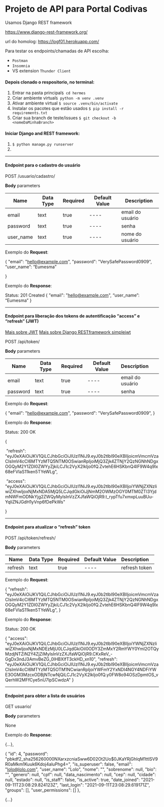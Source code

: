 # Projeto de API para Portal Codivas

Usamos Django REST framework

https://www.django-rest-framework.org/

url do homolog: https://logf01.herokuapp.com/

Para testar os endpoints/chamadas de API escolha:

- `Postman`
- `Insomnia`
- VS extension `Thunder Client` 

#### Depois clonado o respositorio, no terminal:

1.  Entrar na pasta principal`$ cd hermes`
2.  Criar ambiente virtual`$ python -m venv .venv`
3.  Ativar ambiente virtual `$ source .venv/bin/activate`
4. Instalar os pacotes que estão usados `$ pip install -r requirements.txt`
5.  Criar sua branch de teste/issues `$ git checkout -b <nomeDaMinhaBranch>`

#### Iniciar Django and REST framework:

1. `$ python manage.py runserver`
2. 

---
#### Endpoint para o cadastro do usuário

POST /usuario/cadastro/ 		

**Body** parameters

| Name      | Data Type | Required | Default Value | Description      |
| --------- | --------- | -------- | ------------- | ---------------- |
| email     | text      | true     | ----          | email do usuário |
| password  | text      | true     | ----          | senha            |
| user_name | text      | true     | ----          | nome do usuário  |

Exemplo do **Request**:

{
    "email": "hello@example.com",
    "password": "VerySafePassword0909",
	“user_name”: “Eumesma”

}

Exemplo do **Response**:

Status: 201 Created
{
 	"email": "hello@example.com",
	“user_name”: “Eumesma”
}

---

#### Endpoint para liberação dos tokens de autentificação “access” e “refresh” (JWT)

<a href=https://jwt.io/>Mais sobre JWT</a>  <a href=https://django-rest-framework-simplejwt.readthedocs.io/en/latest/index.html>Mais sobre Django RESTframework simplejwt</a>

POST  /api/token/

**Body** parameters

| Name     | Data Type | Required | Default Value | Description      |
| -------- | --------- | -------- | ------------- | :--------------- |
| email    | text      | true     | ----          | email do usuário |
| password | text      | true     | ----          | senha            |

Exemplo do **Request**:

{
    "email": "hello@example.com",
    "password": "VerySafePassword0909",
}

Exemplo do **Response**:

Status: 200 OK

{

​	"refresh": "eyJ0eXAiOiJKV1QiLCJhbGciOiJIUzI1NiJ9.eyJ0b2tlbl90eXBlIjoicmVmcmVzaCIsImV4cCI6MTYzMTQ5NTM0OSwianRpIjoiMjQ3Zjk4ZTNjY2QzNGNhNDgxOGQyM2Y1ZDI0ZWYyZjkiLCJ1c2VyX2lkIjo0fQ.ZvtehE6HSKbnQ4IF9W4q9Ix68eFVlaS11ken5TYeWLg",

​	“access": "eyJ0eXAiOiJKV1QiLCJhbGciOiJIUzI1NiJ9.eyJ0b2tlbl90eXBlIjoiYWNjZXNzIiwiZXhwIjoxNjMxNDA5MjQ5LCJqdGkiOiJjNmM2OWMzOGY0MTM0ZTI3YjdmNWFmODNkYjg2ZWQyMyIsInVzZXJfaWQiOjR9.t_rypTfu7xmxpLuuBUu-YqliZNJGdH1yVnp6fDePkWs"

}

---

#### Endpoint para atualizar o “refresh” token

POST /api/token/refresh/

**Body** parameters

| Name    | Data Type | Required | Default Value | Description   |
| ------- | --------- | -------- | ------------- | :------------ |
| refresh | text      | true     | ----          | refresh token |

Exemplo do **Request**:

{
	"refresh": 																																																															"eyJ0eXAiOiJKV1QiLCJhbGciOiJIUzI1NiJ9.eyJ0b2tlbl90eXBlIjoicmVmcmVzaCIsImV4cCI6MTYzMTQ5NTM0OSwianRpIjoiMjQ3Zjk4ZTNjY2QzNGNhNDgxOGQyM2Y1ZDI0ZWYyZjkiLCJ1c2VyX2lkIjo0fQ.ZvtehE6HSKbnQ4IF9W4q9Ix68eFVlaS11ken5TYeWLg",
}


Exemplo do **Response**:

Status: 200 OK

{
  "access": "eyJ0eXAiOiJKV1QiLCJhbGciOiJIUzI1NiJ9.eyJ0b2tlbl90eXBlIjoiYWNjZXNzIiwiZXhwIjoxNjMxNDEzMjU0LCJqdGkiOiI0ODY3ZmMxY2RmYWY0YmI2OTQyMzdjNTZiN2Y4ZjZiMyIsInVzZXJfaWQiOjR9.CKxReV_-GgDx3ndJ3AmvBeZG_0lHBXIfT3ckHD_xn10",
  "refresh": "eyJ0eXAiOiJKV1QiLCJhbGciOiJIUzI1NiJ9.eyJ0b2tlbl90eXBlIjoicmVmcmVzaCIsImV4cCI6MTYzMTQ5OTM1NCwianRpIjoiYWFmY2YxNDI4NGY4NDFiYWE3OGM3MzcxODBjNTcwNjQiLCJ1c2VyX2lkIjo0fQ.y0FW8o94OSzDpmtOS_vQerhW2MFfCye5nU7lpSCwdzA"
}

---

#### Endpoint para obter a lista de usuários

GET usuario/

**Body** parameters

None

Exemplo do **Response**:

{...},

{
    "id": 4,
    "password": "pbkdf2_sha256$260000$NXarxzcniaSww6D02Ot2Uo$0JKaYRjGhlqM1ttlSV9R0aMkm1Kuuk6Kdoj4aluPhg4=",
    "is_superuser": false,
    "email": "lolo@lolo.com",
    "user_name": "Lolo",
    "nome": "",
    "sobrenome": null,
    "bio": "",
    "genero": null,
    "cpf": null,
    "data_nascimento": null,
    "cep": null,
    "cidade": null,
    "estado": null,
    "is_staff": false,
    "is_active": true,
    "date_joined": "2021-09-11T23:08:29.824123Z",
    "last_login": "2021-09-11T23:08:29.619171Z",
    "groups": [],
    "user_permissions": []
  },

{...}